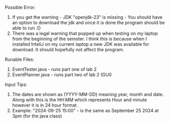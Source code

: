 Possible Error: 
1. If you get the warning - JDK "openjdk-23" is missing - You should have an option to download the jdk and once it is done the program should be able to run :D
2. There was a legal warning that popped up when testing on my laptop from the beginning of the semster. I think this is because when I installed InteliJ on my current laptop a new JDK was available for download. It should hopefully not affect the program.

Runable Files:
1. EventTester.java - runs part one of lab 2
2. EventPlanner.java - runs part two of lab 2 (GUI)

Input Tips:
1. The dates are shown as (YYYY-MM-DD) meaning year, month and date. Along with this is the HH:MM which represents Hour and minute however it is in 24 hour format.
2. Example: "2024-09-25 15:00" - is the same as September 25 2024 at 3pm (for the java class)
